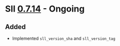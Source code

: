 # Sll [0.7.14] - Ongoing

## Added

- Implemented `sll_version_sha` and `sll_version_tag`

[0.7.14]: https://github.com/sl-lang/sll/compare/sll-v0.7.13...main
